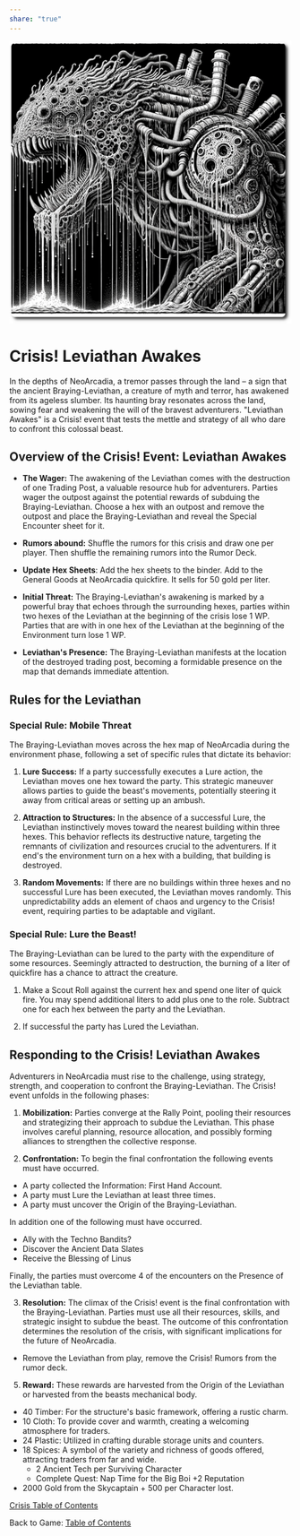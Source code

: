 ```yaml
---
share: "true"
---
```

![braying-leviathan](../../braying-leviathan.png)  
# Crisis! Leviathan Awakes  
  
In the depths of NeoArcadia, a tremor passes through the land – a sign that the ancient Braying-Leviathan, a creature of myth and terror, has awakened from its ageless slumber. Its haunting bray resonates across the land, sowing fear and weakening the will of the bravest adventurers. "Leviathan Awakes" is a Crisis! event that tests the mettle and strategy of all who dare to confront this colossal beast.  
  
## Overview of the Crisis! Event: Leviathan Awakes  
  
- **The Wager:** The awakening of the Leviathan comes with the destruction of one Trading Post, a valuable resource hub for adventurers. Parties wager the outpost against the potential rewards of subduing the Braying-Leviathan. Choose a hex with an outpost and remove the outpost and place the Braying-Leviathan and reveal the Special Encounter sheet for it.  
  
- **Rumors abound:** Shuffle the rumors for this crisis and draw one per player. Then shuffle the remaining rumors into the Rumor Deck.  
  
- **Update Hex Sheets**: Add the hex sheets to the binder. Add to the General Goods at NeoArcadia quickfire. It sells for 50 gold per liter.  
  
- **Initial Threat:** The Braying-Leviathan's awakening is marked by a powerful bray that echoes through the surrounding hexes, parties within two hexes of the Leviathan at the beginning of the crisis lose 1 WP. Parties that are with in one hex of the Leviathan at the beginning of the Environment turn lose 1 WP.  
  
- **Leviathan's Presence:** The Braying-Leviathan manifests at the location of the destroyed trading post, becoming a formidable presence on the map that demands immediate attention.  
  
## Rules for the Leviathan  
  
### Special Rule: Mobile Threat  
  
The Braying-Leviathan moves across the hex map of NeoArcadia during the environment phase, following a set of specific rules that dictate its behavior:  
  
1. **Lure Success:** If a party successfully executes a Lure action, the Leviathan moves one hex toward the party. This strategic maneuver allows parties to guide the beast's movements, potentially steering it away from critical areas or setting up an ambush.  
     
2. **Attraction to Structures:** In the absence of a successful Lure, the Leviathan instinctively moves toward the nearest building within three hexes. This behavior reflects its destructive nature, targeting the remnants of civilization and resources crucial to the adventurers. If it end's the environment turn on a hex with a building, that building is destroyed.  
     
3. **Random Movements:** If there are no buildings within three hexes and no successful Lure has been executed, the Leviathan moves randomly. This unpredictability adds an element of chaos and urgency to the Crisis! event, requiring parties to be adaptable and vigilant.  
  
### Special Rule: Lure the Beast!  
  
The Braying-Leviathan can be lured to the party with the expenditure of some resources. Seemingly attracted to destruction, the burning of a liter of quickfire has a chance to attract the creature.  
  
 1. Make a Scout Roll against the current hex and spend one liter of quick fire. You may spend additional liters to add plus one to the role. Subtract one for each hex between the party and the Leviathan.  
   
 2. If successful the party has Lured the Leviathan.  
  
## Responding to the Crisis! Leviathan Awakes  
  
Adventurers in NeoArcadia must rise to the challenge, using strategy, strength, and cooperation to confront the Braying-Leviathan. The Crisis! event unfolds in the following phases:  
  
1. **Mobilization:** Parties converge at the Rally Point, pooling their resources and strategizing their approach to subdue the Leviathan. This phase involves careful planning, resource allocation, and possibly forming alliances to strengthen the collective response.  
     
2. **Confrontation:** To begin the final confrontation the following events must have occurred.  
  
- A party collected the Information: First Hand Account.  
- A party must Lure the Leviathan at least three times.  
- A party must uncover the Origin of the Braying-Leviathan.  
  
In addition one of the following must have occurred.  
  
- Ally with the Techno Bandits?  
- Discover the Ancient Data Slates  
- Receive the Blessing of Linus  
  
Finally, the parties must overcome 4 of the encounters on the Presence of the Leviathan table.  
     
3. **Resolution:** The climax of the Crisis! event is the final confrontation with the Braying-Leviathan. Parties must use all their resources, skills, and strategic insight to subdue the beast. The outcome of this confrontation determines the resolution of the crisis, with significant implications for the future of NeoArcadia.  
- Remove the Leviathan from play, remove the Crisis! Rumors from the rumor deck.  
  
5. **Reward:** These rewards are harvested from the Origin of the Leviathan or harvested from the beasts mechanical body.  
-  40 Timber: For the structure's basic framework, offering a rustic charm.    
- 10 Cloth: To provide cover and warmth, creating a welcoming atmosphere for traders.    
- 24 Plastic: Utilized in crafting durable storage units and counters.    
- 18 Spices: A symbol of the variety and richness of goods offered, attracting traders from far and wide.    
  - 2 Ancient Tech per Surviving Character  
  - Complete Quest: Nap Time for the Big Boi +2 Reputation  
- 2000 Gold from the Skycaptain + 500 per Character lost.  
  
[Crisis Table of Contents](./Table-of-Contents.md)  
  
Back to Game: [Table of Contents](../../Table-of-Contents.md)  
